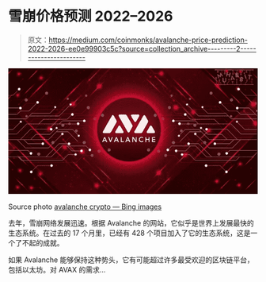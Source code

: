 # 雪崩价格预测 2022–2026

> 原文：<https://medium.com/coinmonks/avalanche-price-prediction-2022-2026-ee0e99903c5c?source=collection_archive---------2----------------------->

![](img/d6b64e1b2924474bab03e1f57f69d8af.png)

Source photo [avalanche crypto — Bing images](https://www.bing.com/images/search?view=detailV2&ccid=FywT24Kz&id=02CBDB43C7C0B3F16A050ACBF8ADBCA6C8EFAB81&thid=OIP.FywT24KzDODaw17Gu95SDQHaDt&mediaurl=https%3a%2f%2fwww.somagnews.com%2fwp-content%2fuploads%2f2021%2f03%2fAvalanche-AVAX-KuCoin-e1614967884442.jpg&cdnurl=https%3a%2f%2fth.bing.com%2fth%2fid%2fR.172c13db82b30ce0dac35ec6bbde520d%3frik%3dgavvyKa8rfjLCg%26pid%3dImgRaw%26r%3d0%26sres%3d1%26sresct%3d1%26srh%3d651%26srw%3d1300&exph=390&expw=778&q=avalanche+crypto&simid=608036239777543504&FORM=IRPRST&ck=D9DB06962EB1CB910D90704CB9703250&selectedIndex=1&ajaxhist=0&ajaxserp=0)

去年，雪崩网络发展迅速。根据 Avalanche 的网站，它似乎是世界上发展最快的生态系统。在过去的 17 个月里，已经有 428 个项目加入了它的生态系统，这是一个了不起的成就。

如果 Avalanche 能够保持这种势头，它有可能超过许多最受欢迎的区块链平台，包括以太坊。对 AVAX 的需求…